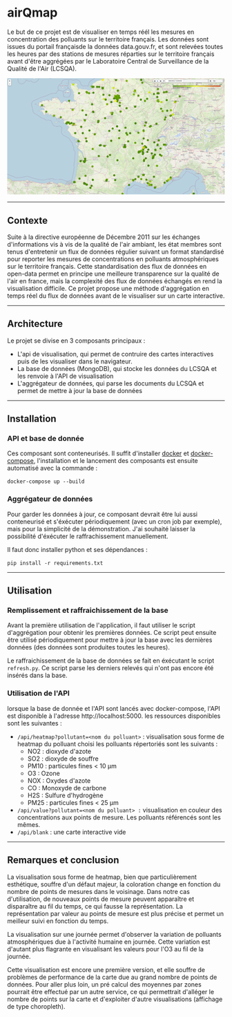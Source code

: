 # airQmap

Le but de ce projet est de visualiser en temps réél les mesures en concentration des polluants sur le territoire français. Les données sont issues du portail françaisde la données data.gouv.fr, et sont relevées toutes les heures par des stations de mesures réparties sur le territoire français avant d'être aggrégées par le Laboratoire Central de Surveillance de la Qualité de l'Air (LCSQA).

![](airQmap_example.png)

---

## Contexte

Suite à la directive européenne de Décembre 2011 sur les échanges d'informations vis à vis de la qualité de l'air ambiant, les état membres sont tenus d'entretenir un flux de données régulier suivant un format standardisé pour reporter les mesures de concentrations en polluants atmosphériques sur le territoire français. Cette standardisation des flux de données en open-data permet en principe une meilleure transparence sur la qualité de l'air en france, mais la complexité des flux de données échangés en rend la visualisation difficile. Ce projet propose une méthode d'aggrégation en temps réel du flux de données avant de le visualiser sur un carte interactive.

---

## Architecture

Le projet se divise en 3 composants principaux :
- L'api de visualisation, qui permet de contruire des cartes interactives puis de les visualiser dans le navigateur.
- La base de données (MongoDB), qui stocke les données du LCSQA et les renvoie à l'API de visualisation
- L'aggrégateur de données, qui parse les documents du LCSQA et permet de mettre à jour la base de données

---

## Installation

### API et base de donnée

Ces composant sont conteneurisés. Il suffit d'installer [docker](https://docs.docker.com/get-docker/) et [docker-compose](https://docs.docker.com/compose/install/), l'installation et le lancement des composants est ensuite automatisé avec la commande :
```
docker-compose up --build
```

### Aggrégateur de données

Pour garder les données à jour, ce composant devrait être lui aussi conteneurisé et s'éxécuter périodiquement (avec un cron job par exemple), mais pour la simplicité de la démonstration. J'ai souhaité laisser la possibilité d'éxécuter le raffrachissement manuellement. 

Il faut donc installer python et ses dépendances :
```
pip install -r requirements.txt
```

---

## Utilisation

### Remplissement et raffraichissement de la base

Avant la première utilisation de l'application, il faut utiliser le script d'aggrégation pour obtenir les premières données. Ce script peut ensuite être utilisé périodiquement pour mettre à jour la base avec les dernières données (des données sont produites toutes les heures).

Le raffraichissement de la base de données se fait en éxécutant le script `refresh.py`. Ce script parse les derniers relevés qui n'ont pas encore été insérés dans la base.

### Utilisation de l'API

lorsque la base de donnée et l'API sont lancés avec docker-compose, l'API est disponible à l'adresse http://localhost:5000. les ressources disponibles sont les suivantes : 
- `/api/heatmap?pollutant=<nom du polluant>` : visualisation sous forme de heatmap du polluant choisi les polluants répertoriés sont les suivants : 
   - NO2 : dioxyde d'azote
   - SO2 : dioxyde de souffre
   - PM10 : particules fines < 10 µm
   - O3 : Ozone
   - NOX : Oxydes d'azote
   - CO : Monoxyde de carbone
   - H2S : Sulfure d'hydrogène
   - PM25 : particules fines < 25 µm
- `/api/value?pollutant=<nom du polluant> :` visualisation en couleur des concentrations aux points de mesure. Les polluants référencés sont les mêmes.
- `/api/blank` : une carte interactive vide

---

## Remarques et conclusion

La visualisation sous forme de heatmap, bien que particulièrement esthétique, souffre d'un défaut majeur, la coloration change en fonction du nombre de points de mesures dans le voisinage. Dans notre cas d'utilisation, de nouveaux points de mesure peuvent apparaître et disparaître au fil du temps, ce qui fausse la représentation. La représentation par valeur au points de mesure est plus précise et permet un meilleur suivi en fonction du temps.

La visualisation sur une journée permet d'observer la variation de polluants atmosphériques due à l'activité humaine en journée. Cette variation est d'autant plus flagrante en visualisant les valeurs pour l'O3 au fil de la journée.

Cette visualisation est encore une première version, et elle souffre de problèmes de performance de la carte due au grand nombre de points de données. Pour aller plus loin, un pré calcul des moyennes par zones pourrait être effectué par un autre service, ce qui permettrait d'alléger le nombre de points sur la carte et d'exploiter d'autre visualisations (affichage de type choropleth).
